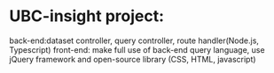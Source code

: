 # UBC-insight project:
back-end:dataset controller, query controller, route handler(Node.js, Typescript)
front-end: make full use of back-end query language, use jQuery framework and open-source library (CSS, HTML, javascript)
